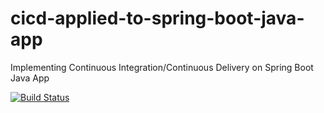 # cicd-applied-to-spring-boot-java-app
Implementing Continuous Integration/Continuous Delivery on Spring Boot Java App 

[![Build Status](https://travis-ci.com/NeoATGDev/cicd-applied-to-spring-boot-java-app.svg)](https://travis-ci.com/NeoATGDev/cicd-applied-to-spring-boot-java-app)

